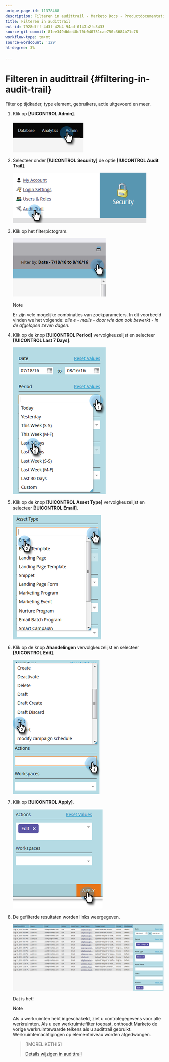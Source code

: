```yaml
---
unique-page-id: 11378468
description: Filteren in audittrail - Marketo Docs - Productdocumentatie
title: Filteren in audittrail
exl-id: 7928dfff-4d3f-42b4-94ad-0147a2fc3433
source-git-commit: 81ee349dbbe48c70b040751cae750c3684b71c78
workflow-type: tm+mt
source-wordcount: '129'
ht-degree: 3%

---
```


# Filteren in audittrail {#filtering-in-audit-trail}

Filter op tijdkader, type element, gebruikers, actie uitgevoerd en meer.

1. Klik op **[!UICONTROL Admin]**.

   ![](assets/filtering-in-audit-trail-1.png)

1. Selecteer onder **[!UICONTROL Security]** de optie **[!UICONTROL Audit Trail]**.

   ![](assets/filtering-in-audit-trail-2.png)

1. Klik op het filterpictogram.

   ![](assets/filtering-in-audit-trail-3.png)

   >[!NOTE]
   >
   >Er zijn vele mogelijke combinaties van zoekparameters. In dit voorbeeld vinden we het volgende: _alle e - mails - door wie dan ook bewerkt - in de afgelopen zeven dagen_.

1. Klik op de knop **[!UICONTROL Period]** vervolgkeuzelijst en selecteer **[!UICONTROL Last 7 Days]**.

   ![](assets/filtering-in-audit-trail-4.png)

1. Klik op de knop **[!UICONTROL Asset Type]** vervolgkeuzelijst en selecteer **[!UICONTROL Email]**.

   ![](assets/filtering-in-audit-trail-5.png)

1. Klik op de knop **Ahandelingen** vervolgkeuzelijst en selecteer **[!UICONTROL Edit]**.

   ![](assets/filtering-in-audit-trail-6.png)

1. Klik op **[!UICONTROL Apply]**.

   ![](assets/filtering-in-audit-trail-7.png)

1. De gefilterde resultaten worden links weergegeven.

   ![](assets/filtering-in-audit-trail-8.png)

   Dat is het!

   >[!NOTE]
   >
   >Als u werkruimten hebt ingeschakeld, ziet u controlegegevens voor alle werkruimten. Als u een werkruimtefilter toepast, onthoudt Marketo de vorige werkruimtewaarde telkens als u audittrail gebruikt. Werkruimtemachtigingen op elementniveau worden afgedwongen.

   >[!MORELIKETHIS]
   >
   >[Details wijzigen in audittrail](/help/marketo/product-docs/administration/audit-trail/change-details-in-audit-trail.md)
